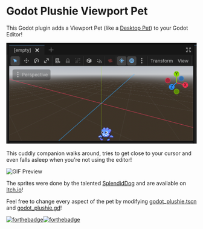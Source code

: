 # Godot Plushie Viewport Pet

This Godot plugin adds a Viewport Pet (like a [Desktop Pet](https://itch.io/games/tag-desktop-pet)) to your Godot Editor!

![Screenshot](screenshot.png)

This cuddly companion walks around, tries to get close to your cursor and even falls asleep when you're not using the editor!

![GIF Preview](https://img.itch.zone/aW1hZ2UvMjc5OTIxMS8xNjcxNTMzMC5naWY=/original/%2BziASZ.gif)

The sprites were done by the talented [SplendidDog](https://splendiddog.itch.io/) and are available on [Itch.io](https://splendiddog.itch.io/simply-plush)!

Feel free to change every aspect of the pet by modifying [godot_plushie.tscn](addons/godot_plushie/godot_plushie.tscn) and [godot_plushie.gd](addons/godot_plushie/godot_plushie.gd)!

[![forthebadge](https://forthebadge.com/images/featured/featured-built-with-love.svg)](https://forthebadge.com)[![forthebadge](https://forthebadge.com/images/featured/featured-made-with-crayons.svg)](https://forthebadge.com)